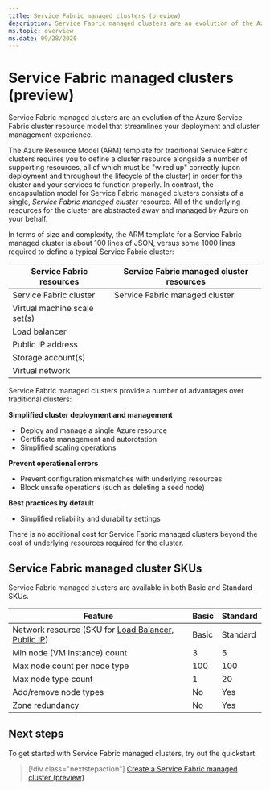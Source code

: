 ```yaml
---
title: Service Fabric managed clusters (preview)
description: Service Fabric managed clusters are an evolution of the Azure Service Fabric cluster resource model that streamlines deployment and cluster management.
ms.topic: overview
ms.date: 09/28/2020
---
```


# Service Fabric managed clusters (preview)

Service Fabric managed clusters are an evolution of the Azure Service Fabric cluster resource model that streamlines your deployment and cluster management experience.

The Azure Resource Model (ARM) template for traditional Service Fabric clusters requires you to define a cluster resource alongside a number of supporting resources, all of which must be "wired up"  correctly (upon deployment and throughout the lifecycle of the cluster) in order for the cluster and your services to function properly. In contrast, the encapsulation model for Service Fabric managed clusters consists of a single, *Service Fabric managed cluster* resource. All of the underlying resources for the cluster are abstracted away and managed by Azure on your behalf.

In terms of size and complexity, the ARM template for a Service Fabric managed cluster is about 100 lines of JSON, versus some 1000 lines required to define a typical Service Fabric cluster:

| Service Fabric resources | Service Fabric managed cluster resources |
|----------|-----------|
| Service Fabric cluster | Service Fabric managed cluster |
| Virtual machine scale set(s) | |
| Load balancer | |
| Public IP address | |
| Storage account(s) | |
| Virtual network | |

Service Fabric managed clusters provide a number of advantages over traditional clusters:

**Simplified cluster deployment and management**
- Deploy and manage a single Azure resource
- Certificate management and autorotation
- Simplified scaling operations

**Prevent operational errors**
- Prevent configuration mismatches with underlying resources
- Block unsafe operations (such as deleting a seed node)

**Best practices by default**
- Simplified reliability and durability settings

There is no additional cost for Service Fabric managed clusters beyond the cost of underlying resources required for the cluster.

## Service Fabric managed cluster SKUs

Service Fabric managed clusters are available in both Basic and Standard SKUs.

| Feature | Basic | Standard |
| ------- | ----- | -------- |
| Network resource (SKU for [Load Balancer](../load-balancer/skus.md), [Public IP](../virtual-network/public-ip-addresses.md)) | Basic | Standard |
| Min node (VM instance) count | 3 | 5 |
| Max node count per node type | 100 | 100 |
| Max node type count | 1 | 20 |
| Add/remove node types | No | Yes |
| Zone redundancy | No | Yes |

## Next steps

To get started with Service Fabric managed clusters, try out the quickstart:

> [!div class="nextstepaction"]
> [Create a Service Fabric managed cluster (preview)](quickstart-managed-cluster.md)
